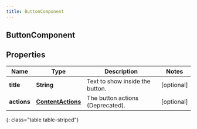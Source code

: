 ```yaml
---
title: ButtonComponent
---
```

## ButtonComponent


## Properties

| Name | Type | Description | Notes |
| ------------ | ------------- | ------------- | ------------- |
| **title** | <!----><!---->**String**<!----> | Text to show inside the button. |  [optional] |
| **actions** | <!----><!---->[**ContentActions**](ContentActions.html)<!----> | The button actions (Deprecated). |  [optional] |
{: class="table table-striped"}



